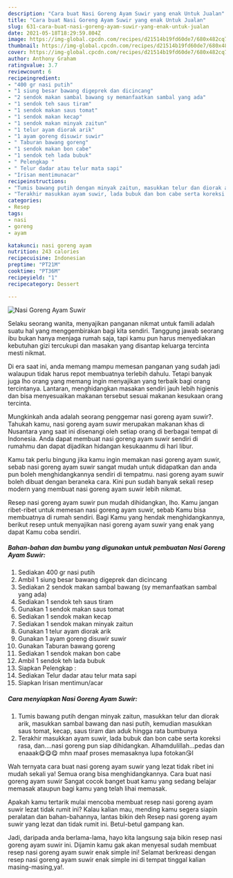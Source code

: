 ```yaml
---
description: "Cara buat Nasi Goreng Ayam Suwir yang enak Untuk Jualan"
title: "Cara buat Nasi Goreng Ayam Suwir yang enak Untuk Jualan"
slug: 631-cara-buat-nasi-goreng-ayam-suwir-yang-enak-untuk-jualan
date: 2021-05-18T18:29:59.804Z
image: https://img-global.cpcdn.com/recipes/d21514b19fd60de7/680x482cq70/nasi-goreng-ayam-suwir-foto-resep-utama.jpg
thumbnail: https://img-global.cpcdn.com/recipes/d21514b19fd60de7/680x482cq70/nasi-goreng-ayam-suwir-foto-resep-utama.jpg
cover: https://img-global.cpcdn.com/recipes/d21514b19fd60de7/680x482cq70/nasi-goreng-ayam-suwir-foto-resep-utama.jpg
author: Anthony Graham
ratingvalue: 3.7
reviewcount: 6
recipeingredient:
- "400 gr nasi putih"
- "1 siung besar bawang digeprek dan dicincang"
- "2 sendok makan sambal bawang sy memanfaatkan sambal yang ada"
- "1 sendok teh saus tiram"
- "1 sendok makan saus tomat"
- "1 sendok makan kecap"
- "1 sendok makan minyak zaitun"
- "1 telur ayam diorak arik"
- "1 ayam goreng disuwir suwir"
- " Taburan bawang goreng"
- "1 sendok makan bon cabe"
- "1 sendok teh lada bubuk"
- " Pelengkap "
- " Telur dadar atau telur mata sapi"
- "Irisan mentimunacar"
recipeinstructions:
- "Tumis bawang putih dengan minyak zaitun, masukkan telur dan diorak arik, masukkan sambal bawang dan nasi putih, kemudian masukkan saus tomat, kecap, saus tiram dan aduk hingga rata bumbunya"
- "Terakhir masukkan ayam suwir, lada bubuk dan bon cabe serta koreksi rasa, dan....nasi goreng pun siap dihidangkan. Alhamdulillah...pedas dan enaaak😋😋😋 mhn maaf proses memasaknya lupa fotokan😘l"
categories:
- Resep
tags:
- nasi
- goreng
- ayam

katakunci: nasi goreng ayam 
nutrition: 243 calories
recipecuisine: Indonesian
preptime: "PT21M"
cooktime: "PT36M"
recipeyield: "1"
recipecategory: Dessert

---
```



![Nasi Goreng Ayam Suwir](https://img-global.cpcdn.com/recipes/d21514b19fd60de7/680x482cq70/nasi-goreng-ayam-suwir-foto-resep-utama.jpg)

Selaku seorang wanita, menyajikan panganan nikmat untuk famili adalah suatu hal yang menggembirakan bagi kita sendiri. Tanggung jawab seorang ibu bukan hanya menjaga rumah saja, tapi kamu pun harus menyediakan kebutuhan gizi tercukupi dan masakan yang disantap keluarga tercinta mesti nikmat.

Di era  saat ini, anda memang mampu memesan panganan yang sudah jadi walaupun tidak harus repot membuatnya terlebih dahulu. Tetapi banyak juga lho orang yang memang ingin menyajikan yang terbaik bagi orang tercintanya. Lantaran, menghidangkan masakan sendiri jauh lebih higienis dan bisa menyesuaikan makanan tersebut sesuai makanan kesukaan orang tercinta. 



Mungkinkah anda adalah seorang penggemar nasi goreng ayam suwir?. Tahukah kamu, nasi goreng ayam suwir merupakan makanan khas di Nusantara yang saat ini disenangi oleh setiap orang di berbagai tempat di Indonesia. Anda dapat membuat nasi goreng ayam suwir sendiri di rumahmu dan dapat dijadikan hidangan kesukaanmu di hari libur.

Kamu tak perlu bingung jika kamu ingin memakan nasi goreng ayam suwir, sebab nasi goreng ayam suwir sangat mudah untuk didapatkan dan anda pun boleh menghidangkannya sendiri di tempatmu. nasi goreng ayam suwir boleh dibuat dengan beraneka cara. Kini pun sudah banyak sekali resep modern yang membuat nasi goreng ayam suwir lebih nikmat.

Resep nasi goreng ayam suwir pun mudah dihidangkan, lho. Kamu jangan ribet-ribet untuk memesan nasi goreng ayam suwir, sebab Kamu bisa membuatnya di rumah sendiri. Bagi Kamu yang hendak menghidangkannya, berikut resep untuk menyajikan nasi goreng ayam suwir yang enak yang dapat Kamu coba sendiri.

<!--inarticleads1-->

##### Bahan-bahan dan bumbu yang digunakan untuk pembuatan Nasi Goreng Ayam Suwir:

1. Sediakan 400 gr nasi putih
1. Ambil 1 siung besar bawang digeprek dan dicincang
1. Sediakan 2 sendok makan sambal bawang (sy memanfaatkan sambal yang ada)
1. Sediakan 1 sendok teh saus tiram
1. Gunakan 1 sendok makan saus tomat
1. Sediakan 1 sendok makan kecap
1. Sediakan 1 sendok makan minyak zaitun
1. Gunakan 1 telur ayam diorak arik
1. Gunakan 1 ayam goreng disuwir suwir
1. Gunakan  Taburan bawang goreng
1. Sediakan 1 sendok makan bon cabe
1. Ambil 1 sendok teh lada bubuk
1. Siapkan  Pelengkap :
1. Sediakan  Telur dadar atau telur mata sapi
1. Siapkan Irisan mentimun/acar




<!--inarticleads2-->

##### Cara menyiapkan Nasi Goreng Ayam Suwir:

1. Tumis bawang putih dengan minyak zaitun, masukkan telur dan diorak arik, masukkan sambal bawang dan nasi putih, kemudian masukkan saus tomat, kecap, saus tiram dan aduk hingga rata bumbunya
1. Terakhir masukkan ayam suwir, lada bubuk dan bon cabe serta koreksi rasa, dan....nasi goreng pun siap dihidangkan. Alhamdulillah...pedas dan enaaak😋😋😋 mhn maaf proses memasaknya lupa fotokan😘l




Wah ternyata cara buat nasi goreng ayam suwir yang lezat tidak ribet ini mudah sekali ya! Semua orang bisa menghidangkannya. Cara buat nasi goreng ayam suwir Sangat cocok banget buat kamu yang sedang belajar memasak ataupun bagi kamu yang telah lihai memasak.

Apakah kamu tertarik mulai mencoba membuat resep nasi goreng ayam suwir lezat tidak rumit ini? Kalau kalian mau, mending kamu segera siapin peralatan dan bahan-bahannya, lantas bikin deh Resep nasi goreng ayam suwir yang lezat dan tidak rumit ini. Betul-betul gampang kan. 

Jadi, daripada anda berlama-lama, hayo kita langsung saja bikin resep nasi goreng ayam suwir ini. Dijamin kamu gak akan menyesal sudah membuat resep nasi goreng ayam suwir enak simple ini! Selamat berkreasi dengan resep nasi goreng ayam suwir enak simple ini di tempat tinggal kalian masing-masing,ya!.

